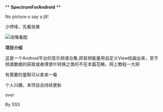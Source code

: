  ** **SpectrumForAndroid** ** 

No picture u say a j8!

少啰嗦，先看效果

![闭嘴看图](https://github.com/michael007js/SpectrumForAndroid/blob/master/app/gif/ScreenRecord.gif "闭嘴看图")


 **项目介绍** 
 
 这是一个Android平台的音乐频谱合集,把音频能量用自定义View给画出来，至于频谱数据的获取或者傅里叶转换之类的不在本篇范畴，网上教程一大把
 
 有需要的童鞋可以拿来一看

 个人兴趣，本项目会持续更新

 over
 
 By SSS





